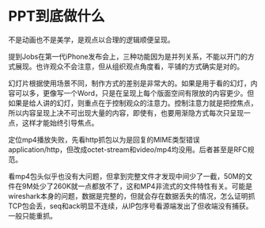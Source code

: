 PPT到底做什么
====
不是动画也不是美学，是观点以合理的逻辑顺便呈现。

提到Jobs在第一代iPhone发布会上，三种功能因为是并列关系，不能以开门的方式展现。也许观众不会注意，但从组织观点角度看，平铺的方式确实是对的。

幻灯片根据使用场景不同，制作方式的差别是非常大的。如果是用于看的幻灯，内容可以多，更像写一个Word，只是在呈现上每个版面空间有限放的内容更少。但如果是给人讲的幻灯，则重点在于控制观众的注意力。控制注意力就是把控焦点，所以内容呈现上决不可出现大量的内容，即使有，也要用渐隐方式每次只呈现一点，这样才能始终引导焦点。

定位mp4播放失败，先看http抓包以为是回复的MIME类型错误application/http，但改成octet-stream和video/mp4均没用。后者甚至是RFC规范。

看mp4包头似乎也没有大问题，但拿到完整文件才发现中间少了一截，50M的文件在9M处少了260K就一点都放不了，这和MP4非流式的文件特性有关。可能是wireshark本身的问题，数据是完整的，但就会存在数据丢失的情况，怎么证明抓TCP包会丢，seq和ack明显不连续，从IP包序号看源端发出了但收端没有捕获。一般只能重抓。